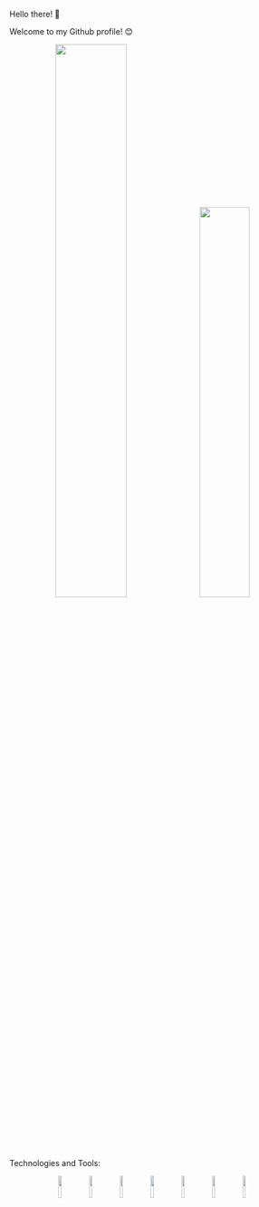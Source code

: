 Hello there! 👋

Welcome to my Github profile! 😊

<p align="center">
  
  <img width="50%" src="https://github-readme-stats.vercel.app/api?username=ArtTrof&show_icons=true&theme=radical" />
  
  <img width="42%" src="https://github-readme-stats.vercel.app/api/top-langs/?username=ArtTrof&layout=compact&theme=radical" />
  
</p>
Technologies and Tools:
<p align="center">
  <img width="10%" src="https://img.shields.io/badge/java-%23ED8B00.svg?style=for-the-badge&logo=java&logoColor=white" />
  <img width="10%" src="https://img.shields.io/badge/spring-%236DB33F.svg?style=for-the-badge&logo=spring&logoColor=white" />
  <img width="10%" src="https://img.shields.io/badge/mysql-%2300f.svg?style=for-the-badge&logo=mysql&logoColor=white" />
  <img width="10%" src="https://img.shields.io/badge/postgres-%23316192.svg?style=for-the-badge&logo=postgresql&logoColor=white" />
  <img width="10%" src="https://img.shields.io/badge/Hibernate-59666C?style=for-the-badge&logo=Hibernate&logoColor=white" />
  <img width="10%" src="https://img.shields.io/badge/Windows-0078D6?style=for-the-badge&logo=windows&logoColor=white" />
  <img width="10%" src="https://img.shields.io/badge/github-%23121011.svg?style=for-the-badge&logo=github&logoColor=white" />
</p>
